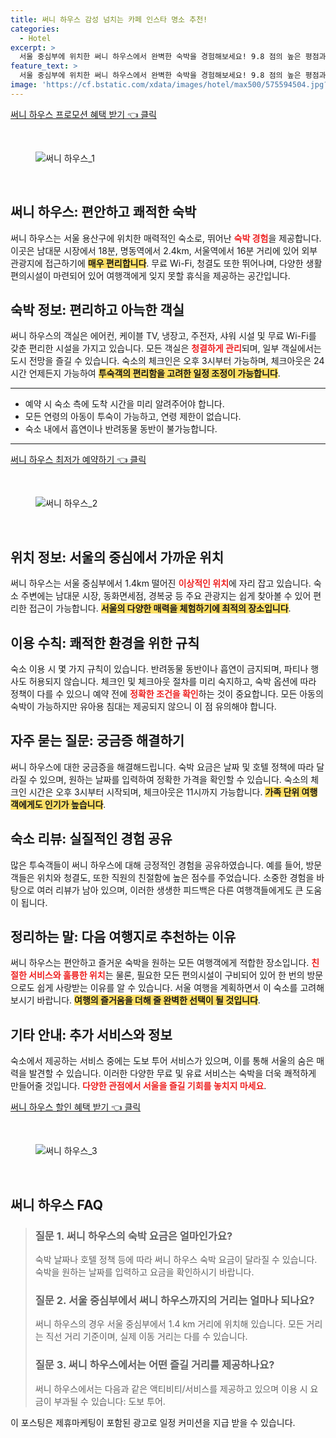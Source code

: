```yaml
---
title: 써니 하우스 감성 넘치는 카페 인스타 명소 추천!
categories:
  - Hotel
excerpt: >
  서울 중심부에 위치한 써니 하우스에서 완벽한 숙박을 경험해보세요! 9.8 점의 높은 평점과 세심한 서비스로 여러분을 환영합니다. 청결하고 편안한 분위기 속에서 남대문 시장과 경복궁을 쉽게 탐방할 수 있는 최고의 선택!
feature_text: >
  서울 중심부에 위치한 써니 하우스에서 완벽한 숙박을 경험해보세요! 9.8 점의 높은 평점과 세심한 서비스로 여러분을 환영합니다. 청결하고 편안한 분위기 속에서 남대문 시장과 경복궁을 쉽게 탐방할 수 있는 최고의 선택!
image: 'https://cf.bstatic.com/xdata/images/hotel/max500/575594504.jpg?k=979ee97a2cdaecb3c18593fc9a78edf8c47f0005c3dfe3ae7220f54467e032aa&o=&hp=1'
---
```


<p><a class="modoo-button" href="https://tinyurl.com/2bw7cb83" rel="nofollow noopener">써니 하우스 프로모션 혜택 받기 👈 클릭</a></p><br/>
<figure class="image"><img alt="써니 하우스_1" src="https://cf.bstatic.com/xdata/images/hotel/max1024x768/575594446.jpg?k=0e537dfcc0963bf2a398817f4ca2e6835309bfb11e816cf44a8582c793804cad&amp;o=&amp;hp=1"/></figure><br/>

<h2 id="써니하우스_소개">써니 하우스: 편안하고 쾌적한 숙박</h2>
<p>써니 하우스는 서울 용산구에 위치한 매력적인 숙소로, 뛰어난 <b><span style="color: #ee2323;">숙박 경험</span></b>을 제공합니다. 이곳은 남대문 시장에서 18분, 명동역에서 2.4km, 서울역에서 16분 거리에 있어 외부 관광지에 접근하기에 <b><span style="background-color: #ffe066;">매우 편리합니다</span></b>. 무료 Wi-Fi, 청결도 또한 뛰어나며, 다양한 생활 편의시설이 마련되어 있어 여행객에게 잊지 못할 휴식을 제공하는 공간입니다.</p>
<h2 id="숙박_정보">숙박 정보: 편리하고 아늑한 객실</h2>
<p>써니 하우스의 객실은 에어컨, 케이블 TV, 냉장고, 주전자, 샤워 시설 및 무료 Wi-Fi를 갖춘 편리한 시설을 가지고 있습니다. 모든 객실은 <b><span style="color: #ee2323;">청결하게 관리</span></b>되며, 일부 객실에서는 도시 전망을 즐길 수 있습니다. 숙소의 체크인은 오후 3시부터 가능하며, 체크아웃은 24시간 언제든지 가능하여 <b><span style="background-color: #ffe066;">투숙객의 편리함을 고려한 일정 조정이 가능합니다</span></b>.</p>
<hr/>
<ul>
<li>예약 시 숙소 측에 도착 시간을 미리 알려주어야 합니다.</li>
<li>모든 연령의 아동이 투숙이 가능하고, 연령 제한이 없습니다.</li>
<li>숙소 내에서 흡연이나 반려동물 동반이 불가능합니다.</li>
</ul>
<hr/>
<p><a class="modoo-button" href="https://tinyurl.com/2bw7cb83" rel="nofollow noopener">써니 하우스 최저가 예약하기 👈 클릭</a></p><br/>
<figure class="image"><img alt="써니 하우스_2" src="https://cf.bstatic.com/xdata/images/hotel/max500/575594504.jpg?k=979ee97a2cdaecb3c18593fc9a78edf8c47f0005c3dfe3ae7220f54467e032aa&amp;o=&amp;hp=1"/></figure><br/>
<h2 id="위치_정보">위치 정보: 서울의 중심에서 가까운 위치</h2>
<p>써니 하우스는 서울 중심부에서 1.4km 떨어진 <b><span style="color: #ee2323;">이상적인 위치</span></b>에 자리 잡고 있습니다. 숙소 주변에는 남대문 시장, 동화면세점, 경복궁 등 주요 관광지는 쉽게 찾아볼 수 있어 편리한 접근이 가능합니다. <b><span style="background-color: #ffe066;">서울의 다양한 매력을 체험하기에 최적의 장소입니다</span></b>.</p>
<h2 id="이용_수칙">이용 수칙: 쾌적한 환경을 위한 규칙</h2>
<p>숙소 이용 시 몇 가지 규칙이 있습니다. 반려동물 동반이나 흡연이 금지되며, 파티나 행사도 허용되지 않습니다. 체크인 및 체크아웃 절차를 미리 숙지하고, 숙박 옵션에 따라 정책이 다를 수 있으니 예약 전에 <b><span style="color: #ee2323;">정확한 조건을 확인</span></b>하는 것이 중요합니다. 모든 아동의 숙박이 가능하지만 유아용 침대는 제공되지 않으니 이 점 유의해야 합니다.</p>
<h2 id="자주_묻는_질문">자주 묻는 질문: 궁금증 해결하기</h2>
<p>써니 하우스에 대한 궁금증을 해결해드립니다. 숙박 요금은 날짜 및 호텔 정책에 따라 달라질 수 있으며, 원하는 날짜를 입력하여 정확한 가격을 확인할 수 있습니다. 숙소의 체크인 시간은 오후 3시부터 시작되며, 체크아웃은 11시까지 가능합니다. <b><span style="background-color: #ffe066;">가족 단위 여행객에게도 인기가 높습니다</span></b>.</p>
<h2 id="숙소_리뷰">숙소 리뷰: 실질적인 경험 공유</h2>
<p>많은 투숙객들이 써니 하우스에 대해 긍정적인 경험을 공유하였습니다. 예를 들어, 방문객들은 위치와 청결도, 또한 직원의 친절함에 높은 점수를 주었습니다. 소중한 경험을 바탕으로 여러 리뷰가 남아 있으며, 이러한 생생한 피드백은 다른 여행객들에게도 큰 도움이 됩니다.</p>
<h2 id="정리_하는_말">정리하는 말: 다음 여행지로 추천하는 이유</h2>
<p>써니 하우스는 편안하고 즐거운 숙박을 원하는 모든 여행객에게 적합한 장소입니다. <b><span style="color: #ee2323;">친절한 서비스와 훌륭한 위치</span></b>는 물론, 필요한 모든 편의시설이 구비되어 있어 한 번의 방문으로도 쉽게 사랑받는 이유를 알 수 있습니다. 서울 여행을 계획하면서 이 숙소를 고려해 보시기 바랍니다. <b><span style="background-color: #ffe066;">여행의 즐거움을 더해 줄 완벽한 선택이 될 것입니다</span></b>.</p>
<h2 id="기타_안내">기타 안내: 추가 서비스와 정보</h2>
<p>숙소에서 제공하는 서비스 중에는 도보 투어 서비스가 있으며, 이를 통해 서울의 숨은 매력을 발견할 수 있습니다. 이러한 다양한 무료 및 유료 서비스는 숙박을 더욱 쾌적하게 만들어줄 것입니다. <b><span style="color: #ee2323;">다양한 관점에서 서울을 즐길 기회를 놓치지 마세요</span></b>.</p>

<p><a class="modoo-button" href="https://tinyurl.com/2bw7cb83" rel="nofollow noopener">써니 하우스 할인 혜택 받기 👈 클릭</a></p><br>

<figure class="image"><img src="https://cf.bstatic.com/xdata/images/hotel/max500/575594515.jpg?k=39e0ba09e209ab1af053699e706c09fe18c10c9f8a2297666e9d7359d9ff6b91&o=&hp=1" alt="써니 하우스_3"></figure><br>
<h2 id="써니 하우스_FAQ">써니 하우스 FAQ</h2>
<div itemscope="" itemtype="https://schema.org/FAQPage"> 
<blockquote> 
<div itemscope="" itemprop="mainEntity" itemtype="https://schema.org/Question"> 
<h3 id="질문_1" itemprop="name">질문 1. 써니 하우스의 숙박 요금은 얼마인가요?</h3> 
<div itemscope="" itemprop="acceptedAnswer" itemtype="https://schema.org/Answer"> 
<span itemprop="text"> 
<p>숙박 날짜나 호텔 정책 등에 따라 써니 하우스 숙박 요금이 달라질 수 있습니다. 숙박을 원하는 날짜를 입력하고 요금을 확인하시기 바랍니다.</p> 
</span> 
</div> 
</div> 

<div itemscope="" itemprop="mainEntity" itemtype="https://schema.org/Question"> 
<h3 id="질문_2" itemprop="name">질문 2. 서울 중심부에서 써니 하우스까지의 거리는 얼마나 되나요?</h3> 
<div itemscope="" itemprop="acceptedAnswer" itemtype="https://schema.org/Answer"> 
<span itemprop="text"> 
<p>써니 하우스의 경우 서울 중심부에서 1.4 km 거리에 위치해 있습니다. 모든 거리는 직선 거리 기준이며, 실제 이동 거리는 다를 수 있습니다.</p> 
</span> 
</div> 
</div> 

<div itemscope="" itemprop="mainEntity" itemtype="https://schema.org/Question"> 
<h3 id="질문_3" itemprop="name">질문 3. 써니 하우스에서는 어떤 즐길 거리를 제공하나요?</h3> 
<div itemscope="" itemprop="acceptedAnswer" itemtype="https://schema.org/Answer"> 
<span itemprop="text"> 
<p>써니 하우스에서는 다음과 같은 액티비티/서비스를 제공하고 있으며 이용 시 요금이 부과될 수 있습니다: 도보 투어.</p> 
</span> 
</div> 
</div> 
</blockquote> 
</div><p>이 포스팅은 제휴마케팅이 포함된 광고로 일정 커미션을 지급 받을 수 있습니다.</p>


